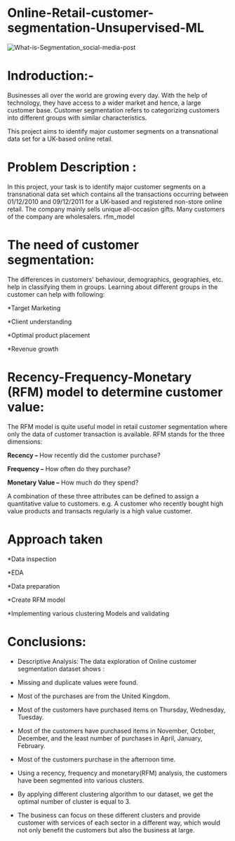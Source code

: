 # Online-Retail-customer-segmentation-Unsupervised-ML

![What-is-Segmentation_social-media-post](https://user-images.githubusercontent.com/120657228/232193458-1bc085b6-208a-4794-b7b3-55470c2e7d99.jpg)

# **Indroduction:-**

Businesses all over the world are growing every day. With the help of technology, they have access to a wider market and hence, a large customer base. Customer segmentation refers to categorizing customers into different groups with similar characteristics.

This project aims to identify major customer segments on a transnational data set for a UK-based online retail.

# **Problem Description :**

In this project, your task is to identify major customer segments on a transnational data set which contains all the transactions occurring between 01/12/2010 and 09/12/2011 for a UK-based and registered non-store online retail. The company mainly sells unique all-occasion gifts. Many customers of the company are wholesalers. rfm_model

# **The need of customer segmentation:**

The differences in customers' behaviour, demographics, geographies, etc. help in classifying them in groups. Learning about different groups in the customer can help with following:

*Target Marketing

*Client understanding

*Optimal product placement

*Revenue growth

# **Recency-Frequency-Monetary (RFM) model to determine customer value:**

The RFM model is quite useful model in retail customer segmentation where only the data of customer transaction is available. RFM stands for the three dimensions:

**Recency –** How recently did the customer purchase?

**Frequency –** How often do they purchase?

**Monetary Value –** How much do they spend?

A combination of these three attributes can be defined to assign a quantitative value to customers. e.g. A customer who recently bought high value products and transacts regularly is a high value customer.

# **Approach taken**

*Data inspection

*EDA

*Data preparation

*Create RFM model

*Implementing various clustering Models and validating

# **Conclusions:**

* Descriptive Analysis: The data exploration of Online customer segmentation dataset shows :

* Missing and duplicate values were found.

* Most of the purchases are from the United Kingdom.

* Most of the customers have purchased items on Thursday, Wednesday, Tuesday.

* Most of the customers have purchased items in November, October, December, and the least number of purchases in April, January, February.

* Most of the customers purchase in the afternoon time.

* Using a recency, frequency and monetary(RFM) analysis, the customers have been segmented into various clusters.

* By applying different clustering algorithm to our dataset, we get the optimal number of cluster is equal to 3.

* The business can focus on these different clusters and provide customer with services of each sector in a different way, which would not only benefit the customers but also the business at large.
